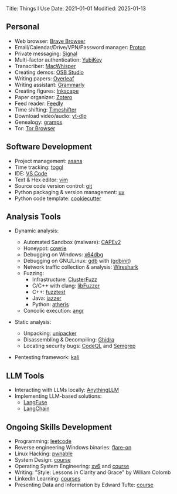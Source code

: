 Title: Things I Use
Date: 2021-01-01
Modified: 2025-01-13

## Personal

* Web browser: [Brave Browser](https://brave.com/)
* Email/Calendar/Drive/VPN/Password manager: [Proton](https://proton.me/)
* Private messaging: [Signal](https://signal.org/)
* Multi-factor authentication: [YubiKey](https://www.yubico.com/)
* Transcriber: [MacWhisper](https://goodsnooze.gumroad.com/l/macwhisper)
* Creating demos: [OSB Studio](https://obsproject.com/)
* Writing papers: [Overleaf](https://www.overleaf.com/)
* Writing assistant: [Grammarly](https://www.grammarly.com/)
* Creating figures: [Inkscape](https://inkscape.org/)
* Paper organizer: [Zotero](https://www.zotero.org/)
* Feed reader: [Feedly](https://feedly.com/)
* Time shifting: [Timeshifter](https://www.timeshifter.com/)
* Download video/audio: [yt-dlp](https://github.com/yt-dlp/yt-dlp)
* Genealogy: [gramps](https://gramps-project.org/blog/)
* Tor: [Tor Browser](https://www.torproject.org/)

## Software Development

* Project management: [asana](https://asana.com/)
* Time tracking: [toggl](https://toggl.com/)
* IDE: [VS Code](https://code.visualstudio.com/)
* Text & Hex editor: [vim](https://www.vim.org/)
* Source code version control: [git](https://git-scm.com/)
* Python packaging & version management: [uv](https://docs.astral.sh/uv/)
* Python code template: [cookiecutter](https://github.com/trailofbits/cookiecutter-python)

## Analysis Tools

* Dynamic analysis:
    * Automated Sandbox (malware): [CAPEv2](https://github.com/kevoreilly/CAPEv2)
    * Honeypot: [cowrie](https://github.com/cowrie/cowrie)
    * Debugging on Windows: [x64dbg](https://github.com/x64dbg/x64dbg)
    * Debugging on GNU/Linux: [gdb](https://www.sourceware.org/gdb/) with ([gdbinit](https://github.com/evandowning/Gdbinit/tree/develop))
    * Network traffic collection & analysis: [Wireshark](https://www.wireshark.org/)
    * Fuzzing:
        * Infrastructure: [ClusterFuzz](https://google.github.io/clusterfuzz/)
        * C/C++ with clang: [libFuzzer](https://llvm.org/docs/LibFuzzer.html)
        * C++: [fuzztest](https://github.com/google/fuzztest)
        * Java: [jazzer](https://github.com/CodeIntelligenceTesting/jazzer)
        * Python: [atheris](https://github.com/google/atheris)
    * Concolic execution: [angr](https://angr.io/)

* Static analysis:
    * Unpacking: [unipacker](https://github.com/unipacker/unipacker)
    * Disassembling & Decompiling: [Ghidra](https://github.com/NationalSecurityAgency/ghidra)
    * Locating security bugs: [CodeQL](https://codeql.github.com/) and [Semgrep](https://semgrep.dev/)

* Pentesting framework: [kali](https://www.kali.org/)

## LLM Tools

* Interacting with LLMs locally: [AnythingLLM](https://anythingllm.com/)
* Implementing LLM-based solutions:
    * [LangFuse](https://langfuse.com/)
    * [LangChain](https://www.langchain.com/)

## Ongoing Skills Development

* Programming: [leetcode](https://leetcode.com/)
* Reverse engineering Windows binaries: [flare-on](https://flare-on.com/)
* Linux Hacking: [pwnable](https://pwnable.kr/)
* System Design: [course](https://www.designgurus.io/course-play/grokking-the-system-design-interview)
* Operating System Engineering: [xv6](https://github.com/mit-pdos/xv6-riscv) and [course](https://pdos.csail.mit.edu/6.1810)
* Writing: "Style: Lessons in Clarity and Grace" by William Colomb
* LinkedIn Learning: [courses](https://www.linkedin.com/learning)
* Presenting Data and Information by Edward Tufte: [course](https://www.edwardtufte.com/online-course/)
